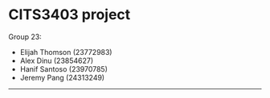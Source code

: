 # CITS3403 project 

Group 23:
- Elijah Thomson (23772983)
- Alex Dinu (23854627)
- Hanif Santoso (23970785)
- Jeremy Pang (24313249)

---
